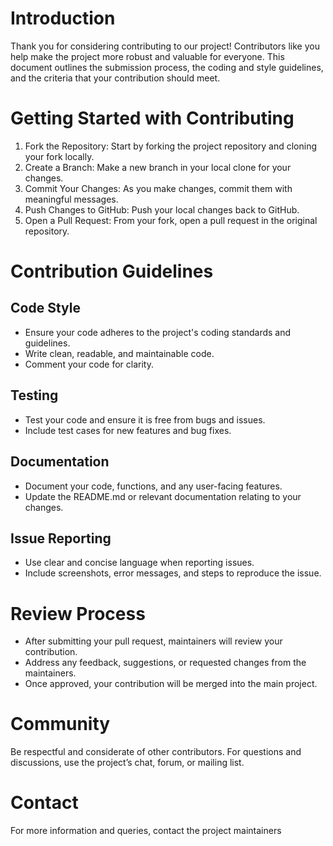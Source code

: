 # Introduction

Thank you for considering contributing to our project! Contributors like you help make the project more robust and valuable for everyone. This document outlines the submission process, the coding and style guidelines, and the criteria that your contribution should meet.

# Getting Started with Contributing

1. Fork the Repository: Start by forking the project repository and cloning your fork locally.
2. Create a Branch: Make a new branch in your local clone for your changes.
3. Commit Your Changes: As you make changes, commit them with meaningful messages.
4. Push Changes to GitHub: Push your local changes back to GitHub.
5. Open a Pull Request: From your fork, open a pull request in the original repository.

# Contribution Guidelines
## Code Style

- Ensure your code adheres to the project's coding standards and guidelines.
- Write clean, readable, and maintainable code.
- Comment your code for clarity.

## Testing

- Test your code and ensure it is free from bugs and issues.
- Include test cases for new features and bug fixes.

## Documentation

- Document your code, functions, and any user-facing features.
- Update the README.md or relevant documentation relating to your changes.

## Issue Reporting

- Use clear and concise language when reporting issues.
- Include screenshots, error messages, and steps to reproduce the issue.

# Review Process

- After submitting your pull request, maintainers will review your contribution.
- Address any feedback, suggestions, or requested changes from the maintainers.
- Once approved, your contribution will be merged into the main project.

# Community

Be respectful and considerate of other contributors.
For questions and discussions, use the project’s chat, forum, or mailing list.

# Contact

For more information and queries, contact the project maintainers
